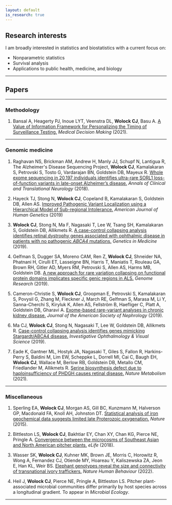 ```yaml
---
layout: default
is_research: true
---
```


## Research interests
I am broadly interested in statistics and biostatistics with a current focus on:
* Nonparametric statistics
* Survival analysis
* Applications to public health, medicine, and biology

---

## Papers

---

### Methodology

1. Bansal A, Heagerty PJ, Inoue LYT, Veenstra DL, **Wolock CJ**, Basu A. [A Value of Information Framework for Personalizing the Timing of Surveillance Testing.](https://journals.sagepub.com/doi/abs/10.1177/0272989X211049213) *Medical Decision Making* (2021). 

---

### Genomic medicine

1. Raghavan NS, Brickman AM, Andrew H, Manly JJ, Schupf N, Lantigua R, The Alzheimer's Disease Sequencing Project, **Wolock CJ**, Kamalakaran S, Petrovski S, Tosto G, Vardarajan BN, Goldstein DB, Mayeux R. [Whole exome sequencing in 20,197 individuals identifies ultra-rare SORL1 loss-of-function variants in late-onset Alzheimer’s disease.](https://www.ncbi.nlm.nih.gov/pmc/articles/PMC6043775/) *Annals of Clinical and Translational Neurology* (2018).

2. Hayeck TJ, Stong N, **Wolock CJ**, Copeland B, Kamalakaran S, Goldstein DB, Allen AS. [Improved Pathogenic Variant Localization using a Hierarchical Model of Sub-regional Intolerance.](https://www.sciencedirect.com/science/article/pii/S0002929718305032) *American Journal of Human Genetics* (2019)

3. **Wolock CJ**, Stong N, Ma F, Nagasaki T, Lee W, Tsang SH, Kamalakaran S, Goldstein DB, Allikmets R. [A case-control collapsing analysis identifies retinal dystrophy genes associated with ophthalmic disease in patients with no pathogenic *ABCA4* mutations.](https://www.nature.com/articles/s41436-019-0495-0) *Genetics in Medicine* (2019). 

4. Gelfman S, Dugger SA, Moreno CAM, Ren Z, **Wolock CJ**, Shneider NA, Phatnani H, Cirulli ET, Lasseigne BN, Harris T, Maniatis T, Rouleau GA, Brown RH, Gitler AD, Myers RM, Petrovski S, Allen AS, Harms MB, Goldstein DB. [A new approach for rare variation collapsing on functional protein domains implicates specific genic regions in ALS.](https://pubmed.ncbi.nlm.nih.gov/30940688/) *Genome Research* (2019). 

5. Cameron-Christie S, **Wolock CJ**, Groopman E, Petrovski S, Kamalakaran S, Povysil G, Zhang M, Fleckner J, March RE, Gelfman S, Marasa M, Li Y, Sanna-Cherchi S, Kiryluk K, Allen AS, Fellström B, Haefliger C, Platt A, Goldstein DB, Gharavi A. [Exome-based rare-variant analyses in chronic kidney disease.](https://jasn.asnjournals.org/content/30/6/1109) *Journal of the American Society of Nephrology* (2019).

6. Ma CJ, **Wolock CJ**, Stong N, Nagasaki T, Lee W, Goldstein DB, Allikmets R. [Case-control collapsing analysis identifies genes mimicking Stargardt/ABCA4 disease.](https://iovs.arvojournals.org/article.aspx?articleid=2742934) *Investigative Ophthalmology & Visual Science* (2019).

7. Eade K, Gantner ML, Hostyk JA, Nagasaki T, Giles S, Fallon R, Harkins-Perry S, Baldini M, Lim EW, Scheppke L, Dorrell MI, Cai C, Baugh EH, **Wolock CJ**, Wallace M, Berlow RB, Goldstein DB, Metallo CM, Friedlander M, Allikmets R. [Serine biosynthesis defect due to haploinsufficiency of PHDGH causes retinal disease.](https://www.nature.com/articles/s42255-021-00361-3) *Nature Metabolism* (2021). 

---

### Miscellaneous

1. Sperling EA, **Wolock CJ**, Morgan AS, Gill BC, Kunzmann M, Halverson GP, Macdonald FA, Knoll AH, Johnston DT. [Statistical analysis of iron geochemical data suggests limited late Proterozoic oxygenation.](https://www.nature.com/articles/nature14589) *Nature* (2015).

2. Bittleston LS, **Wolock CJ**, Bakhtiar EY, Chan XY, Chan KG, Pierce NE, Pringle A. [Convergence between the microcosms of Southeast Asian and North American pitcher plants.](https://elifesciences.org/articles/36741) *eLife* (2018). 

3. Wasser SK, **Wolock CJ**, Kuhner MK, Brown JE, Morris C, Horowitz R, Wong A, Fernandez CJ, Otiende MY, Hoareau Y, Kaliszewska ZA, Jeon E, Han KL, Weir BS. [Elephant genotypes reveal the size and connectivity of transnational ivory traffickers.](https://www.nature.com/articles/s41562-021-01267-6) *Nature Human Behaviour* (2022). 

4. Heil J, **Wolock CJ**, Pierce NE, Pringle A, Bittleston LS. Pitcher plant-associated microbial communities differ primarily by host species across a longitudinal gradient. To appear in *Microbial Ecology*. 
---

